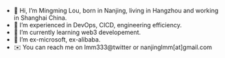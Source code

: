 - 👋 Hi, I’m Mingming Lou, born in Nanjing, living in Hangzhou and working in Shanghai China.
- 👀 I’m experienced in DevOps, CICD, engineering efficiency.
- 🌱 I’m currently learning web3 developement.
- 💞️ I’m ex-microsoft, ex-alibaba.
- ✉️ You can reach me on lmm333@twitter or nanjinglmm[at]gmail.com

<!---
lmmsoft/lmmsoft is a ✨ special ✨ repository because its `README.md` (this file) appears on your GitHub profile.
You can click the Preview link to take a look at your changes.
--->
